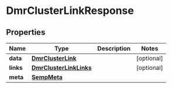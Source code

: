 
# DmrClusterLinkResponse

## Properties
Name | Type | Description | Notes
------------ | ------------- | ------------- | -------------
**data** | [**DmrClusterLink**](DmrClusterLink.md) |  |  [optional]
**links** | [**DmrClusterLinkLinks**](DmrClusterLinkLinks.md) |  |  [optional]
**meta** | [**SempMeta**](SempMeta.md) |  | 



